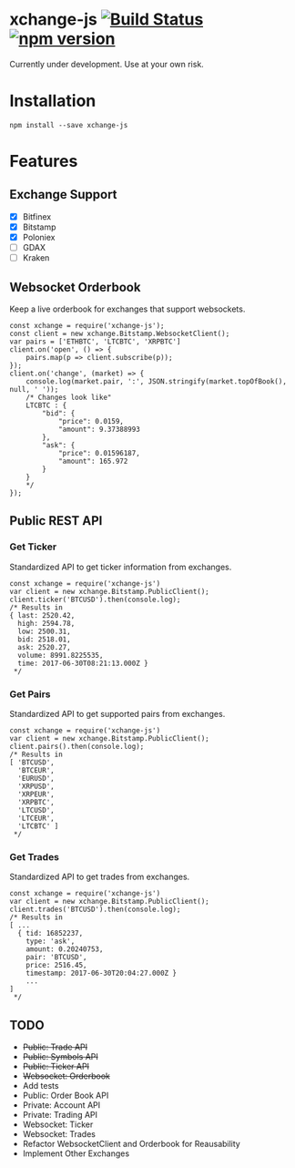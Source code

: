 # xchange-js [![Build Status](https://travis-ci.org/connorgiles/xchange-js.svg?branch=master)](https://travis-ci.org/connorgiles/xchange-js) [![npm version](https://badge.fury.io/js/xchange-js.svg)](https://badge.fury.io/js/xchange-js)
Currently under development. Use at your own risk.

# Installation
```
npm install --save xchange-js
```

# Features
## Exchange Support
- [x] Bitfinex
- [x] Bitstamp
- [x] Poloniex
- [ ] GDAX
- [ ] Kraken

## Websocket Orderbook
Keep a live orderbook for exchanges that support websockets.
```node
const xchange = require('xchange-js');
const client = new xchange.Bitstamp.WebsocketClient();
var pairs = ['ETHBTC', 'LTCBTC', 'XRPBTC']
client.on('open', () => {
	pairs.map(p => client.subscribe(p));
});
client.on('change', (market) => {
	console.log(market.pair, ':', JSON.stringify(market.topOfBook(), null, ' '));
	/* Changes look like"
	LTCBTC : {
 		"bid": {
  			"price": 0.0159,
  			"amount": 9.37388993
 		},
 		"ask": {
  			"price": 0.01596187,
  			"amount": 165.972
 		}
	}
	*/
});
```
## Public REST API
### Get Ticker
Standardized API to get ticker information from exchanges.
```node
const xchange = require('xchange-js')
var client = new xchange.Bitstamp.PublicClient();
client.ticker('BTCUSD').then(console.log);
/* Results in
{ last: 2520.42,
  high: 2594.78,
  low: 2500.31,
  bid: 2518.01,
  ask: 2520.27,
  volume: 8991.8225535,
  time: 2017-06-30T08:21:13.000Z }
 */
```
### Get Pairs
Standardized API to get supported pairs from exchanges.
```node
const xchange = require('xchange-js')
var client = new xchange.Bitstamp.PublicClient();
client.pairs().then(console.log);
/* Results in
[ 'BTCUSD',
  'BTCEUR',
  'EURUSD',
  'XRPUSD',
  'XRPEUR',
  'XRPBTC',
  'LTCUSD',
  'LTCEUR',
  'LTCBTC' ]
 */
```
### Get Trades
Standardized API to get trades from exchanges.
```node
const xchange = require('xchange-js')
var client = new xchange.Bitstamp.PublicClient();
client.trades('BTCUSD').then(console.log);
/* Results in
[ ...
  { tid: 16852237,
    type: 'ask',
    amount: 0.20240753,
    pair: 'BTCUSD',
    price: 2516.45,
    timestamp: 2017-06-30T20:04:27.000Z }
    ...
]
 */
```
## TODO
- ~~Public: Trade API~~
- ~~Public: Symbols API~~
- ~~Public: Ticker API~~
- ~~Websocket: Orderbook~~
- Add tests
- Public: Order Book API
- Private: Account API
- Private: Trading API
- Websocket: Ticker
- Websocket: Trades
- Refactor WebsocketClient and Orderbook for Reausability
- Implement Other Exchanges